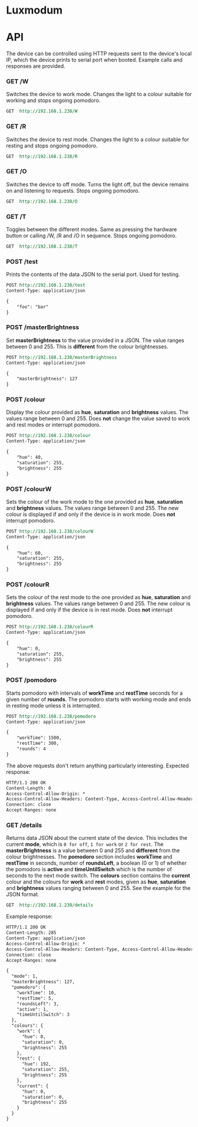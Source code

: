 # Luxmodum
 
# API

The device can be controlled using HTTP requests sent to the device's local IP, which the device prints to serial port when booted. Example calls and responses are provided. 
### GET /W 
Switches the device to work mode. Changes the light to a colour suitable for working and stops ongoing pomodoro.
```rest
GET  http://192.168.1.238/W
```
### GET /R
Switches the device to rest mode. Changes the light to a colour suitable for resting and stops ongoing pomodoro.
```rest
GET  http://192.168.1.238/R
```
### GET /O
Switches the device to off mode. Turns the light off, but the device remains on and listening to requests. Stops ongoing pomodoro.
```rest
GET  http://192.168.1.238/O
```
### GET /T
Toggles between the different modes. Same as pressing the hardware button or calling /W, /R and /O in sequence. Stops ongoing pomodoro.
```rest
GET  http://192.168.1.238/T
```
### POST /test
Prints the contents of the data JSON to the serial port. Used for testing.
```rest
POST http://192.168.1.238/test
Content-Type: application/json

{
    "foo": "bar"
}
```
### POST /masterBrightness
Set **masterBrightness** to the value provided in a JSON. The value ranges between 0 and 255. This is **different** from the colour brightnesses. 
```rest
POST http://192.168.1.238/masterBrightness
Content-Type: application/json

{
    "masterBrightness": 127
}
```
### POST /colour
Display the colour provided as **hue**, **saturation** and **brightness** values. The values range between 0 and 255. Does **not** change the value saved to work and rest modes or interrupt pomodoro.
```rest
POST http://192.168.1.238/colour
Content-Type: application/json

{
    "hue": 40,
    "saturation": 255,
    "brightness": 255
}
```
### POST /colourW
Sets the colour of the work mode to the one provided as **hue**, **saturation** and **brightness** values. The values range between 0 and 255. The new colour is displayed if and only if the device is in work mode. Does **not** interrupt pomodoro.
```rest
POST http://192.168.1.238/colourW
Content-Type: application/json

{
    "hue": 60,
    "saturation": 255,
    "brightness": 255
}
```
### POST /colourR
Sets the colour of the rest mode to the one provided as **hue**, **saturation** and **brightness** values. The values range between 0 and 255. The new colour is displayed if and only if the device is in rest mode. Does **not** interrupt pomodoro.
```rest
POST http://192.168.1.238/colourR
Content-Type: application/json

{
    "hue": 0,
    "saturation": 255,
    "brightness": 255
}
```
### POST /pomodoro
Starts pomodoro with intervals of **workTime** and **restTime** seconds for a given number of **rounds**. The pomodoro starts with working mode and ends in resting mode unless it is interrupted.
```rest
POST http://192.168.1.238/pomodoro
Content-Type: application/json

{
    "workTime": 1500,
    "restTime": 300,
    "rounds": 4
}
```
The above requests don't return anything particularly interesting. Expected response:
```rest
HTTP/1.1 200 OK
Content-Length: 0
Access-Control-Allow-Origin: *
Access-Control-Allow-Headers: Content-Type, Access-Control-Allow-Headers, X-Requested-With
Connection: close
Accept-Ranges: none

```
### GET /details
Returns data JSON about the current state of the device. This includes the current **mode**, which is `0 for off`, `1 for work` or `2 for rest`. The **masterBrightness** is a value between 0 and 255 and **different** from the colour brightnesses. The **pomodoro** section includes **workTime** and **restTime** in seconds, number of **roundsLeft**, a boolean (0 or 1) of whether the pomodoro is **active** and **timeUntilSwitch** which is the number of seconds to the next mode switch. The **colours** section contains the **current** colour and the colours for **work** and **rest** modes, given as **hue**, **saturation** and **brightness** values ranging between 0 and 255. See the example for the JSON format.
```rest
GET  http://192.168.1.238/details
```
Example response:
```rest
HTTP/1.1 200 OK
Content-Length: 285
Content-Type: application/json
Access-Control-Allow-Origin: *
Access-Control-Allow-Headers: Content-Type, Access-Control-Allow-Headers, X-Requested-With
Connection: close
Accept-Ranges: none

{
  "mode": 1,
  "masterBrightness": 127,
  "pomodoro": {
    "workTime": 10,
    "restTime": 5,
    "roundsLeft": 3,
    "active": 1,
    "timeUntilSwitch": 3
  },
  "colours": {
    "work": {
      "hue": 0,
      "saturation": 0,
      "brightness": 255
    },
    "rest": {
      "hue": 192,
      "saturation": 255,
      "brightness": 255
    },
    "current": {
      "hue": 0,
      "saturation": 0,
      "brightness": 255
    }
  }
}
```

